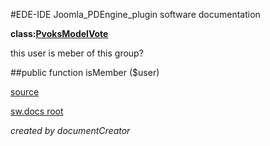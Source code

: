 #EDE-IDE Joomla_PDEngine_plugin
software documentation

**class:[PvoksModelVote](../PvoksModelVote.md)**



this user is meber of this group?

##public function isMember ($user) 


[source](../../../site/models/voteModel.php)

[sw.docs root](../)

*created by documentCreator*


